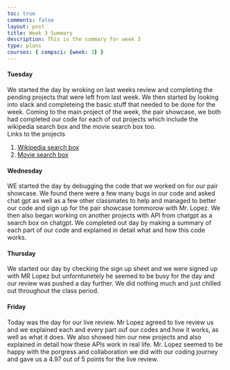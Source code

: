 ```yaml
---
toc: true
comments: false
layout: post
title: Week 3 Summary
description: This is the summary for week 3
type: plans
courses: { compsci: {week: 3} }
---
```



#### Tuesday
We started the day by wroking on last weeks review and completing the pending projects that were left from last week. We then started by looking into slack and completeing the basic stuff that needed to be done for the week. Coming to the main project of the week, the pair showcase, we both had completed our code for each of out projects which include the wikipedia search box and the movie search box too.
<br>
Links to the projects

1. [Wikipedia search box](https://srivaidyas.github.io/student//2023/09/05/Wikipedia-Search_Bar.html)
2. [Movie search box](https://srivaidyas.github.io/student//2023/09/04/Movie_Search_Box.html)

#### Wednesday
WE started the day by debugging the code that we worked on for our pair showcase. We found there were a few many bugs in our code and asked chat gpt as well as a few other classmates to help and managed to better our code and sign up for the pair showcase tommorow with Mr. Lopez. We then also began working on another projects with API from chatgpt as a search box on chatgpt. We completed out day by making a summary of each part of our code and explained in detail what and how this code works.

#### Thursday
We started our day by checking the sign up sheet and we were signed up with MR Lopez but unforntunetely he seemed to be busy for the day and our review was pushed a day further. We did nothing much and just chilled out throughout the class period.

#### Friday
Today was the day for our live review. Mr Lopez agreed to live review us and we explained each and every part ouf our codes and how it works, as well as what it does. We also showed him our new projects and also explained in detail how these APIs work in real life. Mr. Lopez seemed to be happy with the porgress and collaboration we did with our coding journey and gave us a 4.97 out of 5 points for the live review.

<br><br>




<script src="https://utteranc.es/client.js"
    repo="srivaidyas/student"
    issue-term="pathname"
    label="comments"
    theme="github-light"
    crossorigin="anonymous"
    async>
</script>





